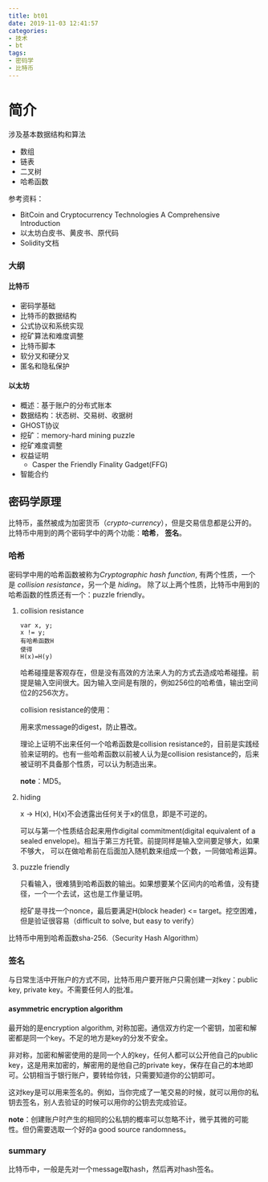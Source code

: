 ```yaml
---
title: bt01
date: 2019-11-03 12:41:57
categories:
- 技术
- bt
tags:
- 密码学
- 比特币
---
```


# 简介

涉及基本数据结构和算法

- 数组
- 链表
- 二叉树
- 哈希函数

参考资料：

- BitCoin and Cryptocurrency Technologies A Comprehensive Introduction
- 以太坊白皮书、黄皮书、原代码
- Solidity文档

### 大纲

#### 比特币

- 密码学基础
- 比特币的数据结构
- 公式协议和系统实现
- 挖矿算法和难度调整
- 比特币脚本
- 软分叉和硬分叉
- 匿名和隐私保护

#### 以太坊

- 概述：基于账户的分布式账本
- 数据结构：状态树、交易树、收据树
- GHOST协议
- 挖矿：memory-hard mining puzzle
- 挖矿难度调整
- 权益证明
  - Casper the Friendly Finality Gadget(FFG)
- 智能合约

## 密码学原理

比特币，虽然被成为加密货币（*crypto-currency*），但是交易信息都是公开的。
比特币中用到的两个密码学中的两个功能：**哈希**， **签名**。

### 哈希

密码学中用的哈希函数被称为*Cryptographic hash function*, 有两个性质，一个是 *collision resistance*，另一个是 *hiding*。 除了以上两个性质，比特币中用到的哈希函数的性质还有一个：puzzle friendly。

1. collision resistance

   ```
   var x, y;
   x != y;
   有哈希函数H
   使得
   H(x)=H(y)
   ```

   哈希碰撞是客观存在，但是没有高效的方法来人为的方式去造成哈希碰撞。前提是输入空间很大。因为输入空间是有限的，例如256位的哈希值，输出空间位2的256次方。

   collision resistance的使用：

   用来求message的digest，防止篡改。

   理论上证明不出来任何一个哈希函数是collision resistance的，目前是实践经验来证明的。也有一些哈希函数以前被人认为是collision resistance的，后来被证明不具备那个性质，可以认为制造出来。

   **note**：MD5。

2. hiding

   x -> H(x), H(x)不会透露出任何关于x的信息，即是不可逆的。

   可以与第一个性质结合起来用作digital commitment(digital equivalent of a sealed envelope)。相当于第三方托管。前提同样是输入空间要足够大，如果不够大， 可以在做哈希前在后面加入随机数来组成一个数，一同做哈希运算。

3. puzzle friendly

   只看输入，很难猜到哈希函数的输出。如果想要某个区间内的哈希值，没有捷径，一个一个去试，这也是工作量证明。

   挖矿是寻找一个nonce，最后要满足H(block header) <= target。挖空困难，但是验证很容易（difficult to solve, but easy to verify）



比特币中用到哈希函数sha-256.（Security Hash Algorithm）

### 签名

与日常生活中开账户的方式不同，比特币用户要开账户只需创建一对key：public key, private key。不需要任何人的批准。

#### asymmetric encryption algorithm

最开始的是encryption algorithm, 对称加密。通信双方约定一个密钥，加密和解密都是同一个key。不足的地方是key的分发不安全。

非对称，加密和解密使用的是同一个人的key，任何人都可以公开他自己的public key，这是用来加密的，解密用的是他自己的private key，保存在自己的本地即可。公钥相当于银行账户，要转给你钱，只需要知道你的公钥即可。

这对key是可以用来签名的。例如，当你完成了一笔交易的时候，就可以用你的私钥去签名，别人去验证的时候可以用你的公钥去完成验证。

**note**：创建账户时产生的相同的公私钥的概率可以忽略不计，微乎其微的可能性。但仍需要选取一个好的a good source randomness。



### summary

比特币中，一般是先对一个message取hash，然后再对hash签名。